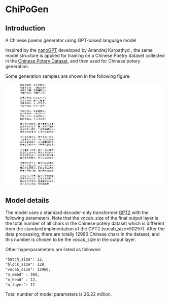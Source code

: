 # ChiPoGen

## Introduction
 A Chinese poems generator using GPT-based language model

 Inspired by the [nanoGPT](https://github.com/karpathy/nanoGPT) developed by Anandrej Karpathyd , the same model structure is applied for training on a Chinese Poetry dataset collected in the [Chinese Potery Dataset](https://github.com/Werneror/Poetry), and then used for Chinese potery generation.

 Some generation samples are shown in the following figure:

 ![](assests/poetry_generated_sample.PNG)

 ## Model details
The model uses a standard decoder-only transformer [GPT2](https://paperswithcode.com/paper/language-models-are-unsupervised-multitask) with the following parameters. Note that the vocab_size of the final output layer is the total number of all chars in the Chinese potery dataset which is different from the standard implmentation of the GPT2 (vocab_size=50257). After the data processing, there are totally 12966 Chinese chars in the dataset, and this number is chosen to be the vocab_size in the output layer.

Other hyperparameters are listed as followed:

    "batch_size": 12,
    "block_size": 128,
    "vocab_size": 12966,
    "n_embd" : 384,
    "n_head" : 12,
    "n_layer": 12

Total number of model parameters is 26.22 million.